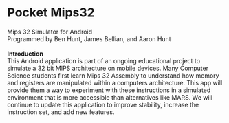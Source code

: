 # Pocket Mips32
Mips 32 Simulator for Android <br>
Programmed by Ben Hunt, James Bellian, and Aaron Hunt <br> <br> 
<strong> Introduction </strong> <br>
This Android application is part of an ongoing educational project to simulate a 32 bit MIPS architecture on mobile devices. Many Computer Science students first learn Mips 32 Assembly to understand how memory and registers are manipulated within a computers architecture. This app will provide them a way to experiment with these instructions in a simulated environment that is more accessible than alternatives like MARS. We will continue to update this application to improve stability, increase the instruction set, and add new features. <br>
